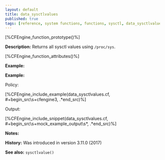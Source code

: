 ```yaml
---
layout: default
title: data_sysctlvalues
published: true
tags: [reference, system functions, functions, sysctl, data_sysctlvalues]
---
```


[%CFEngine_function_prototype()%]

**Description:** Returns all sysctl values using `/proc/sys`.

[%CFEngine_function_attributes()%]

**Example:**

**Example:**

Policy:

[%CFEngine_include_example(data_sysctlvalues.cf, #\+begin_src\s+cfengine3, .*end_src)%]

Output:

[%CFEngine_include_snippet(data_sysctlvalues.cf, #\+begin_src\s+mock_example_output\s*, .*end_src)%]

**Notes:**

**History:** Was introduced in version 3.11.0 (2017)

**See also:** `sysctlvalue()`
